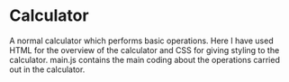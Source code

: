# Calculator
A normal calculator which performs basic operations.
Here I have used HTML for the overview of the calculator and CSS for giving styling to the calculator.
main.js contains the main coding about the operations carried out in the calculator.
